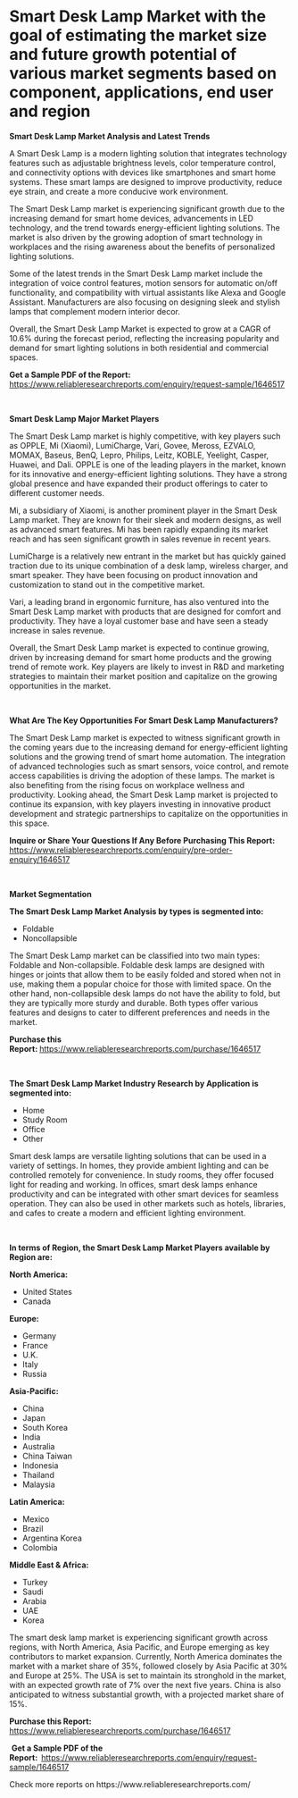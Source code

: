 <p><h1>Smart Desk Lamp Market with the goal of estimating the market size and future growth potential of various market segments based on component, applications, end user and region</h1></p><p><strong>Smart Desk Lamp Market Analysis and Latest Trends</strong></p>
<p><p>A Smart Desk Lamp is a modern lighting solution that integrates technology features such as adjustable brightness levels, color temperature control, and connectivity options with devices like smartphones and smart home systems. These smart lamps are designed to improve productivity, reduce eye strain, and create a more conducive work environment.</p><p>The Smart Desk Lamp market is experiencing significant growth due to the increasing demand for smart home devices, advancements in LED technology, and the trend towards energy-efficient lighting solutions. The market is also driven by the growing adoption of smart technology in workplaces and the rising awareness about the benefits of personalized lighting solutions.</p><p>Some of the latest trends in the Smart Desk Lamp market include the integration of voice control features, motion sensors for automatic on/off functionality, and compatibility with virtual assistants like Alexa and Google Assistant. Manufacturers are also focusing on designing sleek and stylish lamps that complement modern interior decor.</p><p>Overall, the Smart Desk Lamp Market is expected to grow at a CAGR of 10.6% during the forecast period, reflecting the increasing popularity and demand for smart lighting solutions in both residential and commercial spaces.</p></p>
<p><strong>Get a Sample PDF of the Report:&nbsp;</strong> <a href="https://www.reliableresearchreports.com/enquiry/request-sample/1646517">https://www.reliableresearchreports.com/enquiry/request-sample/1646517</a></p>
<p>&nbsp;</p>
<p><strong>Smart Desk Lamp Major Market Players</strong></p>
<p><p>The Smart Desk Lamp market is highly competitive, with key players such as OPPLE, Mi (Xiaomi), LumiCharge, Vari, Govee, Meross, EZVALO, MOMAX, Baseus, BenQ, Lepro, Philips, Leitz, KOBLE, Yeelight, Casper, Huawei, and Dali. OPPLE is one of the leading players in the market, known for its innovative and energy-efficient lighting solutions. They have a strong global presence and have expanded their product offerings to cater to different customer needs.</p><p>Mi, a subsidiary of Xiaomi, is another prominent player in the Smart Desk Lamp market. They are known for their sleek and modern designs, as well as advanced smart features. Mi has been rapidly expanding its market reach and has seen significant growth in sales revenue in recent years.</p><p>LumiCharge is a relatively new entrant in the market but has quickly gained traction due to its unique combination of a desk lamp, wireless charger, and smart speaker. They have been focusing on product innovation and customization to stand out in the competitive market.</p><p>Vari, a leading brand in ergonomic furniture, has also ventured into the Smart Desk Lamp market with products that are designed for comfort and productivity. They have a loyal customer base and have seen a steady increase in sales revenue.</p><p>Overall, the Smart Desk Lamp market is expected to continue growing, driven by increasing demand for smart home products and the growing trend of remote work. Key players are likely to invest in R&D and marketing strategies to maintain their market position and capitalize on the growing opportunities in the market.</p></p>
<p>&nbsp;</p>
<p><strong>What Are The Key Opportunities For Smart Desk Lamp Manufacturers?</strong></p>
<p><p>The Smart Desk Lamp market is expected to witness significant growth in the coming years due to the increasing demand for energy-efficient lighting solutions and the growing trend of smart home automation. The integration of advanced technologies such as smart sensors, voice control, and remote access capabilities is driving the adoption of these lamps. The market is also benefiting from the rising focus on workplace wellness and productivity. Looking ahead, the Smart Desk Lamp market is projected to continue its expansion, with key players investing in innovative product development and strategic partnerships to capitalize on the opportunities in this space.</p></p>
<p><strong>Inquire or Share Your Questions If Any Before Purchasing This Report:</strong> <a href="https://www.reliableresearchreports.com/enquiry/pre-order-enquiry/1646517">https://www.reliableresearchreports.com/enquiry/pre-order-enquiry/1646517</a></p>
<p>&nbsp;</p>
<p><strong>Market Segmentation</strong></p>
<p><strong>The Smart Desk Lamp Market Analysis by types is segmented into:</strong></p>
<p><ul><li>Foldable</li><li>Noncollapsible</li></ul></p>
<p><p>The Smart Desk Lamp market can be classified into two main types: Foldable and Non-collapsible. Foldable desk lamps are designed with hinges or joints that allow them to be easily folded and stored when not in use, making them a popular choice for those with limited space. On the other hand, non-collapsible desk lamps do not have the ability to fold, but they are typically more sturdy and durable. Both types offer various features and designs to cater to different preferences and needs in the market.</p></p>
<p><strong>Purchase this Report:&nbsp;</strong><a href="https://www.reliableresearchreports.com/purchase/1646517">https://www.reliableresearchreports.com/purchase/1646517</a></p>
<p>&nbsp;</p>
<p><strong>The Smart Desk Lamp Market Industry Research by Application is segmented into:</strong></p>
<p><ul><li>Home</li><li>Study Room</li><li>Office</li><li>Other</li></ul></p>
<p><p>Smart desk lamps are versatile lighting solutions that can be used in a variety of settings. In homes, they provide ambient lighting and can be controlled remotely for convenience. In study rooms, they offer focused light for reading and working. In offices, smart desk lamps enhance productivity and can be integrated with other smart devices for seamless operation. They can also be used in other markets such as hotels, libraries, and cafes to create a modern and efficient lighting environment.</p></p>
<p>&nbsp;</p>
<p><strong>In terms of Region, the Smart Desk Lamp Market Players available by Region are:</strong></p>
<p>
    <p> <strong> North America: </strong>
        <ul>
            <li>United States</li>
            <li>Canada</li>
        </ul>
        </p> 
    <p> <strong> Europe: </strong>
        <ul>
            <li>Germany</li>
            <li>France</li>
            <li>U.K.</li>
            <li>Italy</li>
            <li>Russia</li>
        </ul>
        </p> 
    <p> <strong> Asia-Pacific: </strong>
        <ul>
            <li>China</li>
            <li>Japan</li>
            <li>South Korea</li>
            <li>India</li>
            <li>Australia</li>
            <li>China Taiwan</li>
            <li>Indonesia</li>
            <li>Thailand</li>
            <li>Malaysia</li>
        </ul>
        </p> 
    <p> <strong> Latin America: </strong>
        <ul>
            <li>Mexico</li>
            <li>Brazil</li>
            <li>Argentina Korea</li>
            <li>Colombia</li>
        </ul>
        </p> 
    <p> <strong> Middle East & Africa: </strong>
        <ul>
            <li>Turkey</li>
            <li>Saudi</li>
            <li>Arabia</li>
            <li>UAE</li>
            <li>Korea</li>
        </ul>
    </p>
    </p>
<p><p>The smart desk lamp market is experiencing significant growth across regions, with North America, Asia Pacific, and Europe emerging as key contributors to market expansion. Currently, North America dominates the market with a market share of 35%, followed closely by Asia Pacific at 30% and Europe at 25%. The USA is set to maintain its stronghold in the market, with an expected growth rate of 7% over the next five years. China is also anticipated to witness substantial growth, with a projected market share of 15%.</p></p>
<p><strong>Purchase this Report: </strong><a href="https://www.reliableresearchreports.com/purchase/1646517">https://www.reliableresearchreports.com/purchase/1646517</a></p>
<p>&nbsp;<strong>Get a Sample PDF of the Report:&nbsp;&nbsp;</strong><a href="https://www.reliableresearchreports.com/enquiry/request-sample/1646517">https://www.reliableresearchreports.com/enquiry/request-sample/1646517</a></p>
<p><strong></strong></p>
<p>Check more reports on https://www.reliableresearchreports.com/</p>